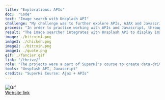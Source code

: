 ```yaml
---
title: "Explorations: APIs"
doc:  "Code"
text: "Image search with Unsplash API"
challenge: "My challenge was to further explore APIs, AJAX and Javascript"
process: "In order to practice working with APIs and Javascript, throughout the course I also created a restaurant website that connects with Contentful CMS via JSON so a client can easily update content, a bitcoin tracker where the user can choice the currency, and a random quote generator."
result: "The image searcher integrates with Unsplash API to display images tailored to search queries."
image: ./bitcoin1.png
image3: ./chicken.png
image2: ./bitcoin.png
image1: ./quote.png
gif: ./fancier.gif
link: "/thrive/"
role: "The projects were a part of SuperHi's course to create data-driven interactive sites"
tools: "Unsplash API, Javascript"
credits: "SuperHi Course: Ajax + APIs"
---
```


![Gif](apis.gif)
<br>
[Website link](https://www.photo-search-18.superhi.com "www.photo-search-18.superhi.com")
